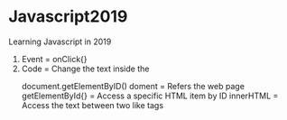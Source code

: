 # Javascript2019
Learning Javascript in 2019
1. Event = onClick{}
2. Code = Change the text inside the <p>
document.getElementByID()
doment = Refers the web page
getElementById{} = Access a specific HTML item by ID
innerHTML = Access the text between two like tags
